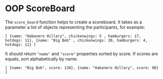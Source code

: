 # OOP ScoreBoard

The `score_board` function helps to create a scoreboard. It takes as a parameter a list of objects representing the participants, for example:

`[
  {name: "Habanero Hillary", chickenwings: 5 , hamburgers: 17, hotdogs: 11},
  {name: "Big Bob" , chickenwings: 20, hamburgers: 4, hotdogs: 11}
]`

It should return `"name"` and `"score"` properties sorted by score.
If scores are equals, sort alphabetically by name.

`[
  {name: "Big Bob", score: 134},
  {name: "Habanero Hillary", score: 98}
]`

